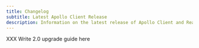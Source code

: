 ```yaml
---
title: Changelog
subtitle: Latest Apollo Client Release
description: Information on the latest release of Apollo Client and React Apollo
---
```


XXX Write 2.0 upgrade guide here
